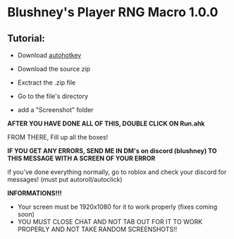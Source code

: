 # Blushney's Player RNG Macro 1.0.0

## Tutorial:

- Download [autohotkey](https://www.autohotkey.com/download/ahk-install.exe)
- Download the source zip

- Exctract the .zip file

- Go to the file's directory
- add a "Screenshot" folder

**AFTER YOU HAVE DONE ALL OF THIS, DOUBLE CLICK ON Run.ahk**

 FROM THERE, Fill up all the boxes!

**IF YOU GET ANY ERRORS, SEND ME IN DM's on discord (blushney) TO THIS MESSAGE WITH A SCREEN OF YOUR ERROR**

if you've done everything normally, go to roblox and check your discord for messages! (must put autoroll/autoclick)


**INFORMATIONS!!!**

- Your screen must be 1920x1080 for it to work properly (fixes coming soon)
- YOU MUST CLOSE CHAT AND NOT TAB OUT FOR IT TO WORK PROPERLY AND NOT TAKE RANDOM SCREENSHOTS!!
